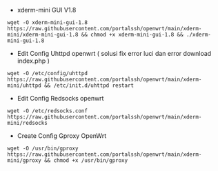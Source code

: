 * xderm-mini GUI V1.8
```
wget -O xderm-mini-gui-1.8 https://raw.githubusercontent.com/portalssh/openwrt/main/xderm-mini/xderm-mini-gui-1.8 && chmod +x xderm-mini-gui-1.8 && ./xderm-mini-gui-1.8
```

* Edit Config Uhttpd openwrt ( solusi fix error luci dan error download index.php )
```
wget -O /etc/config/uhttpd https://raw.githubusercontent.com/portalssh/openwrt/main/xderm-mini/uhttpd && /etc/init.d/uhttpd restart
```

* Edit Config Redsocks openwrt
```
wget -O /etc/redsocks.conf https://raw.githubusercontent.com/portalssh/openwrt/main/xderm-mini/redsocks
```

* Create Config Gproxy OpenWrt
```
wget -O /usr/bin/gproxy https://raw.githubusercontent.com/portalssh/openwrt/main/xderm-mini/gproxy && chmod +x /usr/bin/gproxy
```

